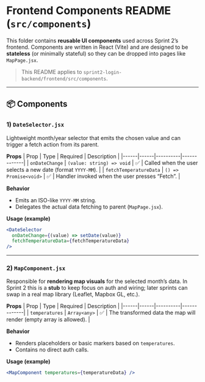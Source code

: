 # Frontend Components README (`src/components`)

This folder contains **reusable UI components** used across Sprint 2’s frontend. 
Components are written in React (Vite) and are designed to be **stateless** (or minimally stateful) so they can be dropped into pages like `MapPage.jsx`.

> This README applies to `sprint2-login-backend/frontend/src/components`.

---

## 📦 Components

### 1) `DateSelector.jsx`
Lightweight month/year selector that emits the chosen value and can trigger a fetch action from its parent.

**Props**
| Prop | Type | Required | Description |
|------|------|----------|-------------|
| `onDateChange` | `(value: string) => void` | ✅ | Called when the user selects a new date (format `YYYY-MM`). |
| `fetchTemperatureData` | `() => Promise<void>` | ✅ | Handler invoked when the user presses “Fetch”. |

**Behavior**
- Emits an ISO-like `YYYY-MM` string.
- Delegates the actual data fetching to parent (`MapPage.jsx`).

**Usage (example)**
```jsx
<DateSelector
  onDateChange={(value) => setDate(value)}
  fetchTemperatureData={fetchTemperatureData}
/>
```

---

### 2) `MapComponent.jsx`
Responsible for **rendering map visuals** for the selected month’s data. 
In Sprint 2 this is a **stub** to keep focus on auth and wiring; later sprints can swap in a real map library (Leaflet, Mapbox GL, etc.).

**Props**
| Prop | Type | Required | Description |
|------|------|----------|-------------|
| `temperatures` | `Array<any>` | ✅ | The transformed data the map will render (empty array is allowed). |

**Behavior**
- Renders placeholders or basic markers based on `temperatures`.
- Contains no direct auth calls.

**Usage (example)**
```jsx
<MapComponent temperatures={temperatureData} />
```
